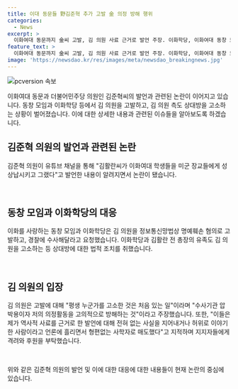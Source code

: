 ```yaml
---
title: 이대 동문들 野김준혁 추가 고발 金 의정 방해 행위
categories:
  - News
excerpt: >
  이화여대 동문까지 金씨 고발, 김 의원 사료 근거로 발언 주장. 이화학당, 이화여대 동창 모임 등 金씨 고발, 김씨도 반격. 김 의원 고의적으로 방해하는 행위 주장, 지지자들에게 격려와 후원 요청. 김 의원 측도 상대로 허위사실 적시로 명예훼손·업무방해 혐의 고발장 제출. 2022년 8월 발언 내용 논란 여전.
feature_text: >
  이화여대 동문까지 金씨 고발, 김 의원 사료 근거로 발언 주장. 이화학당, 이화여대 동창 모임 등 金씨 고발, 김씨도 반격. 김 의원 고의적으로 방해하는 행위 주장, 지지자들에게 격려와 후원 요청. 김 의원 측도 상대로 허위사실 적시로 명예훼손·업무방해 혐의 고발장 제출. 2022년 8월 발언 내용 논란 여전.
image: 'https://newsdao.kr/res/images/meta/newsdao_breakingnews.jpg'
---
```


<p><img src="https://newsdao.kr/res/images/meta/newsdao_breakingnews.jpg" alt="pcversion 속보" /></p>

<p>이화여대 동문과 더불어민주당 의원인 김준혁씨의 발언과 관련된 논란이 이어지고 있습니다. 동창 모임과 이화학당 등에서 김 의원을 고발하고, 김 의원 측도 상대방을 고소하는 상황이 벌어졌습니다. 이에 대한 상세한 내용과 관련된 이슈들을 알아보도록 하겠습니다. </p>

<h2 data-ke-size="size26">김준혁 의원의 발언과 관련된 논란</h2>

<p>김준혁 의원이 유튜브 채널을 통해 "김활란씨가 이화여대 학생들을 미군 장교들에게 성 상납시키고 그랬다"고 발언한 내용이 알려지면서 논란이 됐습니다.</p>

<p data-ke-size="size16">&nbsp;</p>

<h2 data-ke-size="size26">동창 모임과 이화학당의 대응</h2>

<p>이화를 사랑하는 동창 모임과 이화학당은 김 의원을 정보통신망법상 명예훼손 혐의로 고발하고, 경찰에 수사해달라고 요청했습니다. 이화학당과 김활란 전 총장의 유족도 김 의원을 고소하는 등 상대방에 대한 법적 조치를 취했습니다.</p>

<p data-ke-size="size16">&nbsp;</p>

<h2 data-ke-size="size26">김 의원의 입장</h2>

<p>김 의원은 고발에 대해 "평생 누군가를 고소한 것은 처음 있는 일"이라며 "수사기관 압박용이자 저의 의정활동을 고의적으로 방해하는 것"이라고 주장했습니다. 또한, "이들은 제가 역사적 사료를 근거로 한 발언에 대해 전혀 없는 사실을 지어내거나 허위로 이야기 한 사람이라고 언론에 흘리면서 형편없는 사학자로 매도했다"고 지적하며 지지자들에게 격려와 후원을 부탁했습니다.</p>

<p data-ke-size="size16">&nbsp;</p>

<p>위와 같은 김준혁 의원의 발언 및 이에 대한 대응에 대한 내용들이 현재 논란의 중심에 있습니다.</p>

